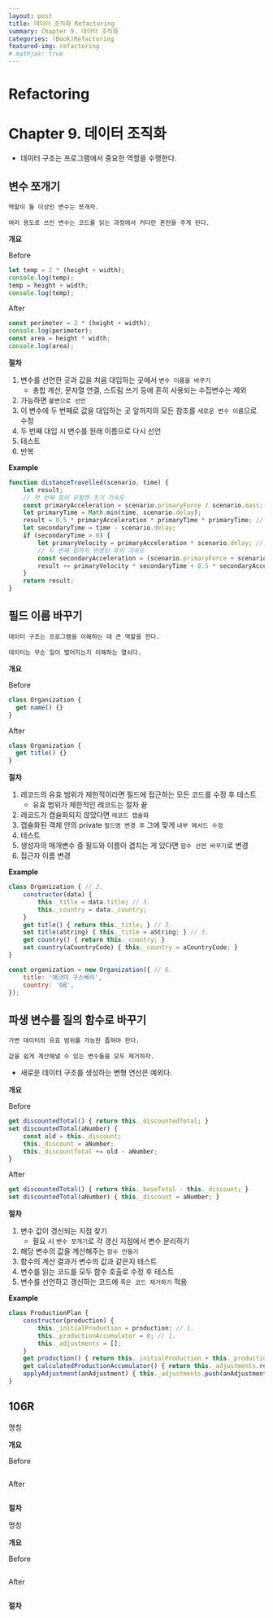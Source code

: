 ```yaml
---
layout: post
title: 데이터 조직화 Refactoring
summary: Chapter 9. 데이터 조직화
categories: (Book)Refactoring
featured-img: refactoring
# mathjax: true
---
```


# Refactoring

# Chapter 9. 데이터 조직화

- 데이터 구조는 프로그램에서 중요한 역할을 수행한다.

## 변수 쪼개기

`역할이 둘 이상인 변수는 쪼개자.`

`여러 용도로 쓰인 변수는 코드를 읽는 과정에서 커다란 혼란을 주게 된다.`

**개요**

Before

```javascript
let temp = 2 * (height + width);
console.log(temp);
temp = height + width;
console.log(temp);
```

After

```javascript
const perimeter = 2 * (height + width);
console.log(perimeter);
const area = height * width;
console.log(area);
```

**절차**

1. 변수를 선언한 곳과 값을 처음 대입하는 곳에서 `변수 이름을 바꾸기`
   - 총합 계산, 문자열 연결, 스트림 쓰기 등에 흔히 사용되는 수집변수는 제외
2. 가능하면 `불변으로 선언`
3. 이 변수에 두 번째로 값을 대입하는 곳 앞까지의 모든 참조를 `새로운 변수 이름`으로 수정
4. 두 번째 대입 시 변수를 원래 이름으로 다시 선언
5. 테스트
6. 반복

**Example**

```javascript
function distanceTravelled(scenario, time) {
    let result;
    // 첫 번째 힘이 유발한 초기 가속도
    const primaryAcceleration = scenario.primaryForce / scenario.mass; // 1, 2
    let primaryTime = Math.min(time, scenario.delay);
    result = 0.5 * primaryAcceleration * primaryTime * primaryTime; // 3
    let secondaryTime = time - scenario.delay;
    if (secondaryTime > 0) {
        let primaryVelocity = primaryAcceleration * scenario.delay; // 3
        // 두 번째 힘까지 반영된 후의 가속도
        const secondaryAcceleration = (scenario.primaryForce + scenario.secondaryForce) / scenario.mass; // 4 -> 6 (1, 2)
        result += primaryVelocity * secondaryTime + 0.5 * secondaryAcceleration * secondaryTime * secondaryTime; // 3
    }
    return result;
}
```

## 필드 이름 바꾸기

`데이터 구조는 프로그램을 이해하는 데 큰 역할을 한다.`

`데이터는 무슨 일이 벌어지는지 이해하는 열쇠다.`

**개요**

Before

```javascript
class Organization {
  get name() {}
}
```

After

```javascript
class Organization {
  get title() {}
}
```

**절차**

1. 레코드의 유효 범위가 제한적이라면 필드에 접근하는 모든 코드를 수정 후 테스트
   - 유효 범위가 제한적인 레코드는 절차 끝
2. 레코드가 캡슐화되지 않았다면 `레코드 캡슐화`
3. 캡슐화된 객체 안의 private `필드명 변경 후` 그에 맞게 `내부 메서드 수정`
4. 테스트
5. 생성자의 매개변수 중 필드와 이름이 겹치는 게 있다면 `함수 선언 바꾸기`로 변경
6. 접근자 이름 변경

**Example**

```javascript
class Organization { // 2.
    constructor(data) {
        this._title = data.title; // 3.
        this._country = data._country;
    }
    get title() { return this._title; } // 3.
    set title(aString) { this._title = aString; } // 3.
    get country() { return this._country; }
    set country(aCountryCode) { this._country = aCountryCode; }
}

const organization = new Organization({ // 6.
    title: '애크미 구스베리',
    country: 'GB',
});
```

## 파생 변수를 질의 함수로 바꾸기

`가변 데이터의 유효 범위를 가능한 좁혀야 한다.`

`값을 쉽게 계산해낼 수 있는 변수들을 모두 제거하자.`

- 새로운 데이터 구조를 생성하는 변형 연산은 예외다.

**개요**

Before

```javascript
get discountedTotal() { return this._discountedTotal; }
set discountedTotal(aNumber) {
    const old = this._discount;
    this._discount = aNumber;
    this._discountTotal += old - aNumber;
}
```

After

```javascript
get discountedTotal() { return this._baseTotal - this._discount; }
set discountedTotal(aNumber) { this._discount = aNumber; }
```

**절차**

1. 변수 값이 갱신되는 지점 찾기
   - 필요 시 `변수 쪼개기`로 각 갱신 지점에서 변수 분리하기
2. 해당 변수의 값을 계산해주는 `함수 만들기`
3. 함수의 계산 결과가 변수의 값과 같은지 테스트
4. 변수를 읽는 코드를 모두 함수 호출로 수정 후 테스트
5. 변수를 선언하고 갱신하는 코드에 `죽은 코드 제거하기` 적용

**Example**

```javascript
class ProductionPlan {
    constructor(production) {
        this._initialProduction = production; // 1.
        this._productionAccumulator = 0; // 1.
        this._adjustments = [];
    }
    get production() { return this._initialProduction + this._productionAccumulator; } // 2.
    get calculatedProductionAccumulator() { return this._adjustments.reduce((sum, a) => sum + a.amount, 0); }
    applyAdjustment(anAdjustment) { this._adjustments.push(anAdjustment); }
}
```

## 106R

명칭

**개요**

Before

```javascript

```

After

```javascript

```

**절차**

명칭

**개요**

Before

```javascript

```

After

```javascript

```

**절차**
